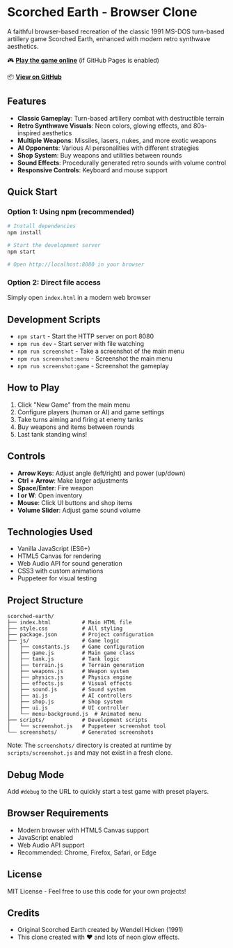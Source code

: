 # Scorched Earth - Browser Clone

A faithful browser-based recreation of the classic 1991 MS-DOS turn-based artillery game Scorched Earth, enhanced with modern retro synthwave aesthetics.

🎮 **[Play the game online](https://joshdaws.github.io/scorched-earth-clone/)** (if GitHub Pages is enabled)

📦 **[View on GitHub](https://github.com/joshdaws/scorched-earth-clone)**

## Features

- **Classic Gameplay**: Turn-based artillery combat with destructible terrain
- **Retro Synthwave Visuals**: Neon colors, glowing effects, and 80s-inspired aesthetics
- **Multiple Weapons**: Missiles, lasers, nukes, and more exotic weapons
- **AI Opponents**: Various AI personalities with different strategies
- **Shop System**: Buy weapons and utilities between rounds
- **Sound Effects**: Procedurally generated retro sounds with volume control
- **Responsive Controls**: Keyboard and mouse support

## Quick Start

### Option 1: Using npm (recommended)
```bash
# Install dependencies
npm install

# Start the development server
npm start

# Open http://localhost:8080 in your browser
```

### Option 2: Direct file access
Simply open `index.html` in a modern web browser

## Development Scripts

- `npm start` - Start the HTTP server on port 8080
- `npm run dev` - Start server with file watching
- `npm run screenshot` - Take a screenshot of the main menu
- `npm run screenshot:menu` - Screenshot the main menu
- `npm run screenshot:game` - Screenshot the gameplay

## How to Play

1. Click "New Game" from the main menu
2. Configure players (human or AI) and game settings
3. Take turns aiming and firing at enemy tanks
4. Buy weapons and items between rounds
5. Last tank standing wins!

## Controls

- **Arrow Keys**: Adjust angle (left/right) and power (up/down)
- **Ctrl + Arrow**: Make larger adjustments
- **Space/Enter**: Fire weapon
- **I or W**: Open inventory
- **Mouse**: Click UI buttons and shop items
- **Volume Slider**: Adjust game sound volume

## Technologies Used

- Vanilla JavaScript (ES6+)
- HTML5 Canvas for rendering
- Web Audio API for sound generation
- CSS3 with custom animations
- Puppeteer for visual testing

## Project Structure

```
scorched-earth/
├── index.html          # Main HTML file
├── style.css           # All styling
├── package.json        # Project configuration
├── js/                 # Game logic
│   ├── constants.js    # Game configuration
│   ├── game.js         # Main game class
│   ├── tank.js         # Tank logic
│   ├── terrain.js      # Terrain generation
│   ├── weapons.js      # Weapon system
│   ├── physics.js      # Physics engine
│   ├── effects.js      # Visual effects
│   ├── sound.js        # Sound system
│   ├── ai.js           # AI controllers
│   ├── shop.js         # Shop system
│   ├── ui.js           # UI controller
│   └── menu-background.js  # Animated menu
├── scripts/            # Development scripts
│   └── screenshot.js   # Puppeteer screenshot tool
└── screenshots/        # Generated screenshots
```

Note: The `screenshots/` directory is created at runtime by `scripts/screenshot.js` and may not exist in a fresh clone.

## Debug Mode

Add `#debug` to the URL to quickly start a test game with preset players.

## Browser Requirements

- Modern browser with HTML5 Canvas support
- JavaScript enabled
- Web Audio API support
- Recommended: Chrome, Firefox, Safari, or Edge

## License

MIT License - Feel free to use this code for your own projects!

## Credits

- Original Scorched Earth created by Wendell Hicken (1991)
- This clone created with ❤️ and lots of neon glow effects.

